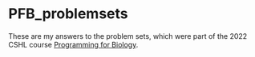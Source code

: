 # PFB_problemsets

####

These are my answers to the problem sets, which were part of the 2022 CSHL course [Programming for Biology](https://github.com/prog4biol/pfb2022).
